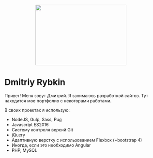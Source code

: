 <p align="center">
  <a href="http://rybkin.me">
    <img width="300" height="200" src="https://imdim.github.io/assets/img/rybkin.svg">
  </a>
</p>


# Dmitriy Rybkin
Привет! Меня зовут Дмитрий. Я занимаюсь разработкой сайтов. Тут находится мое портфолио с некоторами работами.

В своих проектах я использую:
* NodeJS, Gulp, Sass, Pug
* Javascript ES2016
* Систему контроля версий Git
* jQuery
* Адаптивную верстку с использованием Flexbox (+bootstrap 4)
* Иногда, если это необходимо Angular
* PHP, MySQL
